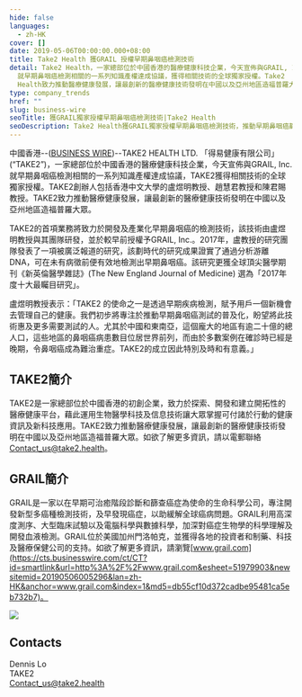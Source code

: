 ```yaml
---
hide: false
languages:
  - zh-HK
cover: []
date: 2019-05-06T00:00:00.000+08:00
title: Take2 Health 獲GRAIL 授權早期鼻咽癌檢測技術
detail: Take2 Health，一家總部位於中國香港的醫療健康科技企業，今天宣佈與GRAIL, Inc.
  就早期鼻咽癌檢測相關的一系列知識產權達成協議，獲得相關技術的全球獨家授權。Take2
  Health致力推動醫療健康發展，讓最創新的醫療健康技術發明在中國以及亞州地區造福普羅大眾。
type: company_trends
href: ""
slug: business-wire
seoTitle: 獲GRAIL獨家授權早期鼻咽癌檢測技術|Take2 Health
seoDescription: Take2 Health獲GRAIL獨家授權早期鼻咽癌檢測技術，推動早期鼻咽癌篩查的普及化，讓中國及亞洲其他地區的普羅大眾均能受惠於創新的醫療健康技術。
---
```

中國香港--([BUSINESS WIRE](https://www.businesswire.com/))--TAKE2 HEALTH LTD. 「得易健康有限公司」 (“TAKE2”)，一家總部位於中國香港的醫療健康科技企業，今天宣佈與GRAIL, Inc. 就早期鼻咽癌檢測相關的一系列知識產權達成協議，TAKE2獲得相關技術的全球獨家授權。TAKE2創辦人包括香港中文大學的盧煜明教授、趙慧君教授和陳君賜教授。TAKE2致力推動醫療健康發展，讓最創新的醫療健康技術發明在中國以及亞州地區造福普羅大眾。

TAKE2的首項業務將致力於開發及產業化早期鼻咽癌的檢測技術，該技術由盧煜明教授與其團隊研發，並於較早前授權予GRAIL, Inc.。2017年，盧教授的研究團隊發表了一項被廣泛報道的研究，該劃時代的研究成果證實了通過分析游離DNA，可在未有病徵前便有效地檢測出早期鼻咽癌。該研究更獲全球頂尖醫學期刊《新英倫醫學雜誌》(The New England Journal of Medicine) 選為「2017年度十大最矚目研究」。

盧煜明教授表示：「TAKE2 的使命之一是透過早期疾病檢測，賦予用戶一個新機會去管理自己的健康。我們初步將專注於推動早期鼻咽癌測試的普及化，盼望將此技術惠及更多需要測試的人。尤其於中國和東南亞，這個龐大的地區有逾二十億的總人口，這些地區的鼻咽癌病患數目位居世界前列，而由於多數案例在確診時已經是晚期，令鼻咽癌成為難治重症。TAKE2的成立因此特別及時和有意義。」

## **TAKE2簡介**

TAKE2是一家總部位於中國香港的初創企業，致力於探索、開發和建立開拓性的醫療健康平台，藉此運用生物醫學科技及信息技術讓大眾掌握可付諸於行動的健康資訊及新科技應用。TAKE2致力推動醫療健康發展，讓最創新的醫療健康技術發明在中國以及亞州地區造福普羅大眾。如欲了解更多資訊，請以電郵聯絡 Contact_us@take2.health。

## **GRAIL簡介**

GRAIL是一家以在早期可治癒階段診斷和篩查癌症為使命的生命科學公司，專注開發新型多癌種檢測技術，及早發現癌症，以助緩解全球癌病問題。GRAIL利用高深度測序、大型臨床試驗以及電腦科學與數據科學，加深對癌症生物學的科學理解及開發血液檢測。GRAIL位於美國加州門洛帕克，並獲得各地的投資者和制藥、科技及醫療保健公司的支持。如欲了解更多資訊，請瀏覽[www.grail.com](https://cts.businesswire.com/ct/CT?id=smartlink&url=http%3A%2F%2Fwww.grail.com&esheet=51979903&newsitemid=20190506005296&lan=zh-HK&anchor=www.grail.com&index=1&md5=db55cf10d372cadbe95481ca5eb732b7)。

![](https://cts.businesswire.com/ct/CT?id=bwnews&sty=20190506005296r1&sid=web02&distro=nx&lang=zh-HK)

## Contacts

Dennis Lo\
TAKE2\
[Contact_us@take2.health](mailto:Contact_us@take2.health)